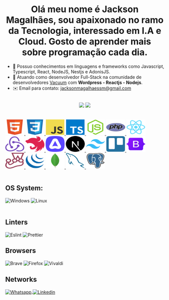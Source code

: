 <div align="center">
  <h1>Olá meu nome é Jackson Magalhães, sou apaixonado no ramo da Tecnologia, interessado em I.A e Cloud. Gosto de aprender mais sobre programação cada dia.</h1>
</div>

- 🧠 Possuo conhecimentos em linguagens e frameworks como Javascript, Typescript, React, NodeJS, Nestjs e AdonisJS.
- 🚀 Atuando como desenvolvedor Full-Stack na comunidade de desenvolvedores <a href="https://discord.gg/vacuum">Vacuum</a> com **Wordpress - Reactjs - Nodejs**.
- ✉️ Email para contato: jacksonmagalhaessm@gmail.com
<br />

  <div align="center">
    <div align="center">
      <img height="180em" src="https://streak-stats.demolab.com?user=Jackson-SM&theme=midnight-purple&border_radius=6)](https://git.io/streak-stats" />
      <img height="180em" src="https://github-readme-stats.vercel.app/api/top-langs/?username=Jackson-SM&layout=compact&bg_color=0d1117&text_color=a602d4&title_color=a602d4" />
      </div>
  </div><br /><br />
  
  <div>
  <a href="https://developer.mozilla.org/pt-BR/docs/Web/HTML">
    <img height="50px" width="60px" src="https://raw.githubusercontent.com/devicons/devicon/1119b9f84c0290e0f0b38982099a2bd027a48bf1/icons/html5/html5-original.svg" />
  </a>
  
  <a href="https://developer.mozilla.org/pt-BR/docs/Web/CSS">
  <img height="50px" width="60px" src="https://raw.githubusercontent.com/devicons/devicon/1119b9f84c0290e0f0b38982099a2bd027a48bf1/icons/css3/css3-original.svg" />
  </a>
  
  <a href="https://developer.mozilla.org/pt-BR/docs/Web/JavaScript">
    <img height="50px" width="60px" src="https://raw.githubusercontent.com/devicons/devicon/1119b9f84c0290e0f0b38982099a2bd027a48bf1/icons/javascript/javascript-original.svg" />
  </a>
  
  <a href="https://www.typescriptlang.org/">
  <img height="50px" width="60px" src="https://raw.githubusercontent.com/devicons/devicon/1119b9f84c0290e0f0b38982099a2bd027a48bf1/icons/typescript/typescript-original.svg" />
  </a>
  
  <a href="https://nodejs.org/en">
    <img height="50px" width="60px" src="https://raw.githubusercontent.com/devicons/devicon/1119b9f84c0290e0f0b38982099a2bd027a48bf1/icons/nodejs/nodejs-original.svg" />
  </a>
  
  <a href="https://www.php.net/">
   <img height="50px" width="60px" src="https://raw.githubusercontent.com/devicons/devicon/1119b9f84c0290e0f0b38982099a2bd027a48bf1/icons/php/php-original.svg" />
  </a>
  
  <a href="https://react.dev/">
   <img height="50px" width="60px" src="https://raw.githubusercontent.com/devicons/devicon/1119b9f84c0290e0f0b38982099a2bd027a48bf1/icons/react/react-original.svg" />
  </a>
  
  <a href="https://redux.js.org/">
   <img height="50px" width="60px" src="https://raw.githubusercontent.com/devicons/devicon/1119b9f84c0290e0f0b38982099a2bd027a48bf1/icons/redux/redux-original.svg" />
  </a>
  
  <a href="https://nestjs.com/">
    <img height="50px" width="60px" src="https://raw.githubusercontent.com/devicons/devicon/1119b9f84c0290e0f0b38982099a2bd027a48bf1/icons/nestjs/nestjs-plain.svg" />
  </a>
  
  <a href="https://adonisjs.com/">
    <img height="50px" width="60px" src="https://raw.githubusercontent.com/devicons/devicon/1119b9f84c0290e0f0b38982099a2bd027a48bf1/icons/adonisjs/adonisjs-original.svg" />
  </a>
  
  <a href="https://nextjs.org/">
    <img height="50px" width="60px" alt="Nextjs" src="https://raw.githubusercontent.com/devicons/devicon/1119b9f84c0290e0f0b38982099a2bd027a48bf1/icons/nextjs/nextjs-original.svg" />
  </a>
  
  <a href="https://tailwindcss.com/">
    <img height="50px" width="60px" src="https://raw.githubusercontent.com/devicons/devicon/1119b9f84c0290e0f0b38982099a2bd027a48bf1/icons/tailwindcss/tailwindcss-plain.svg" />
  </a>
    
  <a href="https://trello.com/">
  <img height="50px" width="60px" src="https://raw.githubusercontent.com/devicons/devicon/1119b9f84c0290e0f0b38982099a2bd027a48bf1/icons/trello/trello-plain.svg" />
   </a>
  
  <a href="https://getbootstrap.com/">
   <img height="50px" width="60px" src="https://raw.githubusercontent.com/devicons/devicon/1119b9f84c0290e0f0b38982099a2bd027a48bf1/icons/bootstrap/bootstrap-original.svg" />
  </a>
    
  <a href="https://jestjs.io/pt-BR/">
   <img height="50px" width="60px" src="https://raw.githubusercontent.com/devicons/devicon/1119b9f84c0290e0f0b38982099a2bd027a48bf1/icons/jest/jest-plain.svg" />
  </a>
  
  <a href="https://jquery.com/">
    <img height="50px" width="60px" src="https://raw.githubusercontent.com/devicons/devicon/1119b9f84c0290e0f0b38982099a2bd027a48bf1/icons/jquery/jquery-original.svg" />
  </a>
  
  <a href="https://www.mongodb.com/">
    <img height="50px" width="60px" src="https://raw.githubusercontent.com/devicons/devicon/1119b9f84c0290e0f0b38982099a2bd027a48bf1/icons/mongodb/mongodb-original.svg" />
  </a>
  
  <a href="https://www.mysql.com/">
    <img height="50px" width="60px" src="https://raw.githubusercontent.com/devicons/devicon/1119b9f84c0290e0f0b38982099a2bd027a48bf1/icons/mysql/mysql-original.svg" />
  </a>
  
  <a href="https://www.postgresql.org/">
    <img height="50px" width="60px" src="https://raw.githubusercontent.com/devicons/devicon/1119b9f84c0290e0f0b38982099a2bd027a48bf1/icons/postgresql/postgresql-original.svg" />
  </a>
  
  </div> <br />

  ## OS System:
  
  <img align="center" alt="Windows" src="https://img.shields.io/badge/Windows-0078D6?style=for-the-badge&logo=windows&logoColor=white"> <img align="center" alt="Linux" src="https://img.shields.io/badge/Linux-FCC624?style=for-the-badge&logo=linux&logoColor=black"><br /><br />
  
  
  ## Linters
  
  <img align="center" alt="Eslint" src="https://img.shields.io/badge/eslint-3A33D1?style=for-the-badge&logo=eslint&logoColor=white"> <img align="center" alt="Prettier" src="https://img.shields.io/badge/prettier-1A2C34?style=for-the-badge&logo=prettier&logoColor=F7BA3E">
  
  ## Browsers
  
  <img align="center" alt="Brave" src="https://img.shields.io/badge/Brave-FF1B2D?style=for-the-badge&logo=Brave&logoColor=white"> <img align="center" alt="Firefox" src="https://img.shields.io/badge/Firefox_Browser-FF7139?style=for-the-badge&logo=Firefox-Browser&logoColor=white"> <img align="center" alt="Vivaldi" src="https://img.shields.io/badge/Vivaldi-EF3939?style=for-the-badge&logo=Vivaldi&logoColor=white">
  
  ## Networks
  
  <a href="https://wa.me/5521974245954" />
  <img align="center" alt="Whatsapp" src="https://img.shields.io/badge/WhatsApp-25D366?style=for-the-badge&logo=whatsapp&logoColor=white" />
  <a href="https://www.linkedin.com/in/jackson-magalhaes/" />
  <img align="center" alt="Linkedin" src="https://img.shields.io/badge/LinkedIn-0077B5?style=for-the-badge&logo=linkedin&logoColor=white" />
  
</div>
